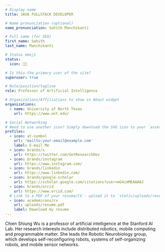 ```yaml
---
# Display name
title: JAVA FULLSTACK DEVELOPER

# Name pronunciation (optional)
name_pronunciation: Sahith Manchikanti

# Full name (for SEO)
first_name: Sahith
last_name: Manchikanti

# Status emoji
status:
  icon: 🧑‍💻

# Is this the primary user of the site?
superuser: true

# Role/position/tagline
role: Professor of Artificial Intelligence

# Organizations/Affiliations to show in About widget
organizations:
  - name: University of North Texas
    url: https://www.unt.edu/

# Social Networking
# Need to use another icon? Simply download the SVG icon to your `assets/media/icons/` folder.
profiles:
  - icon: at-symbol
    url: 'mailto:your-email@example.com'
    label: E-mail Me
  - icon: brands/x
    url: https://twitter.com/GetResearchDev
  - icon: brands/instagram
    url: https://www.instagram.com/
  - icon: brands/linkedin
    url: https://www.linkedin.com/
  - icon: brands/google-scholar
    url: https://scholar.google.com/citations?user=mG4imMEAAAAJ
  - icon: brands/orcid
    url: https://www.orcid.com/
  # Link to a PDF of your resume/CV - upload it to `static/uploads/resume.pdf`
  - icon: academicons/cv
    url: uploads/resume.pdf
    label: Download my resume
---
```


Chien Shiung Wu is a professor of artificial intelligence at the Stanford AI Lab. Her research interests include
distributed robotics, mobile computing and programmable matter. She leads the Robotic Neurobiology group, which develops
self-reconfiguring robots, systems of self-organizing robots, and mobile sensor networks.
